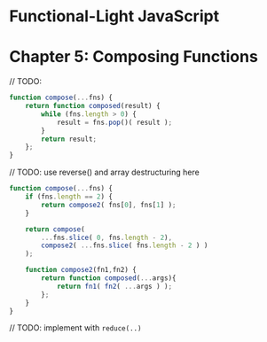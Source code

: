 # Functional-Light JavaScript
# Chapter 5: Composing Functions

// TODO:

```js
function compose(...fns) {
	return function composed(result) {
		while (fns.length > 0) {
			result = fns.pop()( result );
		}
		return result;
	};
}
```

// TODO: use reverse() and array destructuring here

```js
function compose(...fns) {
	if (fns.length == 2) {
		return compose2( fns[0], fns[1] );
	}

	return compose(
		...fns.slice( 0, fns.length - 2),
		compose2( ...fns.slice( fns.length - 2 ) )
	);

	function compose2(fn1,fn2) {
		return function composed(...args){
			return fn1( fn2( ...args ) );
		};
	}
}
```

// TODO: implement with `reduce(..)`
